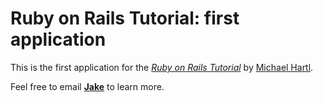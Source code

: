# Ruby on Rails Tutorial: first application

This is the first application for the
[*Ruby on Rails Tutorial*](http://railstutorial.org/)
by [Michael Hartl](http://michaelhartl.com/).

Feel free to email [**Jake**](mailto:test.email@gmail.com) to learn more.